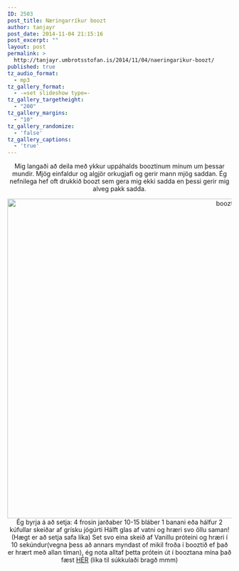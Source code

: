```yaml
---
ID: 2503
post_title: Næringarríkur boozt
author: tanjayr
post_date: 2014-11-04 21:15:16
post_excerpt: ""
layout: post
permalink: >
  http://tanjayr.umbrotsstofan.is/2014/11/04/naeringarikur-boozt/
published: true
tz_audio_format:
  - mp3
tz_gallery_format:
  - -=set slideshow type=-
tz_gallery_targetheight:
  - "200"
tz_gallery_margins:
  - "10"
tz_gallery_randomize:
  - 'false'
tz_gallery_captions:
  - 'true'
---
```

<p style="text-align: center;">Mig langaði að deila með ykkur uppáhalds booztinum mínum um þessar mundir. Mjög einfaldur og algjör orkugjafi og gerir mann mjög saddan. Ég nefnilega hef oft drukkið boozt sem gera mig ekki sadda en þessi gerir mig alveg pakk sadda.</p>
<p style="text-align: center;"><img class="aligncenter size-full wp-image-2504" src="http://www.tanjayr.com/wp-content/uploads/2014/11/boozt.jpg" alt="boozt" width="960" height="720" />Ég byrja á að setja:
4 frosin jarðaber
10-15 bláber
1 banani eða hálfur
2 kúfullar skeiðar af grísku jógúrti
Hálft glas af vatni og hræri svo öllu saman! (Hægt er að setja safa líka)
Set svo eina skeið af Vanillu próteini og hræri í 10 sekúndur(vegna þess að annars myndast of mikil froða í booztið ef það er hrært með allan tíman), ég nota alltaf þetta prótein út í booztana mína það fæst <a title="HÉR" href="http://leanbody.is/vara/jamie-eason-iso-chocolate/" target="_blank">HÉR</a> (líka til súkkulaði bragð mmm)</p>